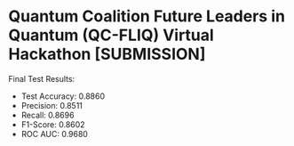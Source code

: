 # Quantum Coalition Future Leaders in Quantum (QC-FLIQ) Virtual Hackathon [SUBMISSION]

Final Test Results:

- Test Accuracy:  0.8860
- Precision:      0.8511
- Recall:         0.8696
- F1-Score:       0.8602
- ROC AUC:        0.9680
